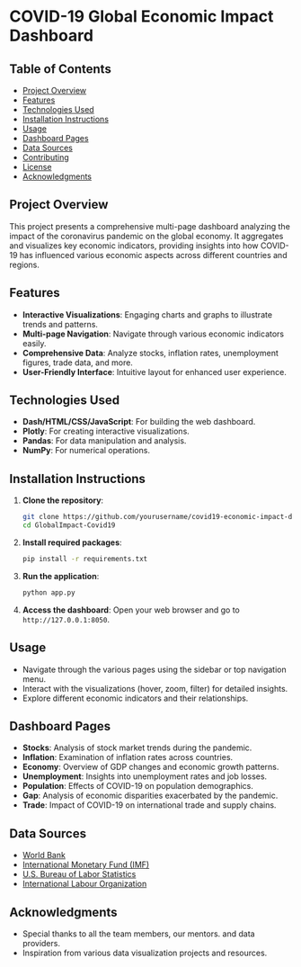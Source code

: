 # COVID-19 Global Economic Impact Dashboard

## Table of Contents
- [Project Overview](#project-overview)
- [Features](#features)
- [Technologies Used](#technologies-used)
- [Installation Instructions](#installation-instructions)
- [Usage](#usage)
- [Dashboard Pages](#dashboard-pages)
- [Data Sources](#data-sources)
- [Contributing](#contributing)
- [License](#license)
- [Acknowledgments](#acknowledgments)

## Project Overview
This project presents a comprehensive multi-page dashboard analyzing the impact of the coronavirus pandemic on the global economy. It aggregates and visualizes key economic indicators, providing insights into how COVID-19 has influenced various economic aspects across different countries and regions.

## Features
- **Interactive Visualizations**: Engaging charts and graphs to illustrate trends and patterns.
- **Multi-page Navigation**: Navigate through various economic indicators easily.
- **Comprehensive Data**: Analyze stocks, inflation rates, unemployment figures, trade data, and more.
- **User-Friendly Interface**: Intuitive layout for enhanced user experience.

## Technologies Used
- **Dash/HTML/CSS/JavaScript**: For building the web dashboard.
- **Plotly**: For creating interactive visualizations.
- **Pandas**: For data manipulation and analysis.
- **NumPy**: For numerical operations.

## Installation Instructions
1. **Clone the repository**:
   ```bash
   git clone https://github.com/yourusername/covid19-economic-impact-dashboard.git
   cd GlobalImpact-Covid19
   ```

2. **Install required packages**:
   ```bash
   pip install -r requirements.txt
   ```

3. **Run the application**:
   ```bash
   python app.py
   ```

4. **Access the dashboard**:
   Open your web browser and go to `http://127.0.0.1:8050`.

## Usage
- Navigate through the various pages using the sidebar or top navigation menu.
- Interact with the visualizations (hover, zoom, filter) for detailed insights.
- Explore different economic indicators and their relationships.

## Dashboard Pages
- **Stocks**: Analysis of stock market trends during the pandemic.
- **Inflation**: Examination of inflation rates across countries.
- **Economy**: Overview of GDP changes and economic growth patterns.
- **Unemployment**: Insights into unemployment rates and job losses.
- **Population**: Effects of COVID-19 on population demographics.
- **Gap**: Analysis of economic disparities exacerbated by the pandemic.
- **Trade**: Impact of COVID-19 on international trade and supply chains.

## Data Sources
- [World Bank](https://www.worldbank.org/)
- [International Monetary Fund (IMF)](https://www.imf.org/)
- [U.S. Bureau of Labor Statistics](https://www.bls.gov/)
- [International Labour Organization](https://ilostat.ilo.org/data/)

## Acknowledgments
- Special thanks to all the team members, our mentors. and data providers.
- Inspiration from various data visualization projects and resources.
